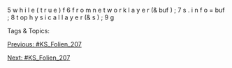 5 w h i l e ( t r u e ) f
6 f r o m n e t w o r k l a y e r (& buf ) ;
7 s . i n f o = buf ;
8 t op h y s i c a l l a y e r (& s ) ;
9 g

   Tags & Topics:
   

[Previous: #KS_Folien_207](KS_Folien_207.md)

[Next: #KS_Folien_207](KS_Folien_207.md)